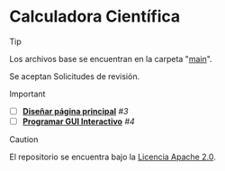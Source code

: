 # Calculadora Científica
> [!TIP]
> Los archivos base se encuentran en la carpeta "[main](https://github.com/EzeGamer135/calculadora-cientifica-multiplataforma/tree/main/main)".
>
> Se aceptan Solicitudes de revisión.

> [!IMPORTANT]
> - [ ] [**Diseñar página principal**](https://github.com/EzeGamer135/calculadora-cientifica-avanzada/issues/3) _#3_
> - [ ] [**Programar GUI Interactivo**](https://github.com/EzeGamer135/calculadora-cientifica-avanzada/issues/4) _#4_

> [!CAUTION]
> El repositorio se encuentra bajo la [Licencia Apache 2.0](https://github.com/EzeGamer135/calculadora-cientifica?tab=Apache-2.0-1-ov-file#readme).
